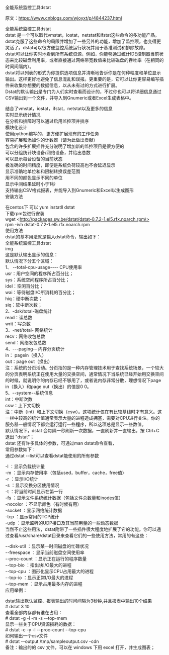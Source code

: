 全能系统监控工具dstat  
  
原文：https://www.cnblogs.com/wjoyxt/p/4844237.html

全能系统监控工具dstat  
dstat
是一个可以取代vmstat，iostat，netstat和ifstat这些命令的多功能产品。dstat克服了这些命令的局限并增加了一些另外的功能，增加了监控项，也变得更灵活了。dstat可以很方便监控系统运行状况并用于基准测试和排除故障。  
dstat可以让你实时地看到所有系统资源，例如，你能够通过统计IDE控制器当前状态来比较磁盘利用率，或者直接通过网络带宽数值来比较磁盘的吞吐率（在相同的时间间隔内）。  
dstat将以列表的形式为你提供选项信息并清晰地告诉你是在何种幅度和单位显示输出。这样更好地避免了信息混乱和误报。更重要的是，它可以让你更容易编写插件来收集你想要的数据信息，以从未有过的方式进行扩展。  
Dstat的默认输出是专门为人们实时查看而设计的，不过你也可以将详细信息通过CSV输出到一个文件，并导入到Gnumeric或者Excel生成表格中。  
  
结合了vmstat，iostat，ifstat，netstat以及更多的信息  
实时显示统计情况  
在分析和排障时可以通过启用监控项并排序  
模块化设计  
使用python编写的，更方便扩展现有的工作任务  
容易扩展和添加你的计数器（请为此做出贡献）  
包含的许多扩展插件充分说明了增加新的监控项目是很方便的  
可以分组统计块设备/网络设备，并给出总数  
可以显示每台设备的当前状态  
极准确的时间精度，即便是系统负荷较高也不会延迟显示  
显示准确地单位和和限制转换误差范围  
用不同的颜色显示不同的单位  
显示中间结果延时小于1秒  
支持输出CSV格式报表，并能导入到Gnumeric和Excel以生成图形  
安装方法  
  
在centos下 可以 yum instatll dstat  
下载rpm包进行安装  
wget \<http://packages.sw.be/dstat/dstat-0.7.2-1.el5.rfx.noarch.rpm\>  
rpm -ivh dstat-0.7.2-1.el5.rfx.noarch.rpm  
使用方法  
dstat的基本用法就是输入dstat命令，输出如下：  
全能系统监控工具dstat  
img  
这是默认输出显示的信息：  
默认情况下分五个区域：  
1、 --total-cpu-usage---- CPU使用率  
usr：用户空间的程序所占百分比；  
sys：系统空间程序所占百分比；  
idel：空闲百分比；  
wai：等待磁盘I/O所消耗的百分比；  
hiq：硬中断次数；  
siq：软中断次数；  
2、-dsk/total-磁盘统计  
read：读总数  
writ：写总数  
3、-net/total- 网络统计  
recv：网络收包总数  
send：网络发包总数  
4、---paging-- 内存分页统计  
in： pagein（换入）  
out：page out（换出）  
注：系统的分页活动。分页指的是一种内存管理技术用于查找系统场景，一个较大的分页表明系统正在使用大量的交换空间，通常情况下当系统已经开始用交换空间的时候，就说明你的内存已经不够用了，或者说内存非常分散，理想情况下page
in（换入）和page out（换出）的值是0 0。  
5、--system--系统信息  
int：中断次数  
csw：上下文切换  
注：中断（int）和上下文切换（csw）。这项统计仅在有比较基线时才有意义。这一栏中较高的统计值通常表示大量的进程造成拥塞，需要对CPU进行关注。你的服务器一般情况下都会运行运行一些程序，所以这项总是显示一些数值。  
默认情况下，dstat 会每隔一秒刷新一次数据，一直刷新并一直输出，按 Ctrl+C 退出
"dstat"；  
dstat 还有许多具体的参数，可通过man dstat命令查看，  
常用参数如下：  
通过dstat --list可以查看dstat能使用的所有参数  
  
-l ：显示负载统计量  
-m ：显示内存使用率（包括used，buffer，cache，free值）  
-r ：显示I/O统计  
-s ：显示交换分区使用情况  
-t ：将当前时间显示在第一行  
-fs ：显示文件系统统计数据（包括文件总数量和inodes值）  
-nocolor ：不显示颜色（有时候有用）  
-socket ：显示网络统计数据  
-tcp ：显示常用的TCP统计  
-udp ：显示监听的UDP接口及其当前用量的一些动态数据  
当然不止这些用法，dstat附带了一些插件很大程度地扩展了它的功能。你可以通过查看/usr/share/dstat目录来查看它们的一些使用方法，常用的有这些：  
  
--disk-util ：显示某一时间磁盘的忙碌状况  
--freespace ：显示当前磁盘空间使用率  
--proc-count ：显示正在运行的程序数量  
--top-bio ：指出块I/O最大的进程  
--top-cpu ：图形化显示CPU占用最大的进程  
--top-io ：显示正常I/O最大的进程  
--top-mem ：显示占用最多内存的进程  
应用举例：  
  
dstat输出默认监控、报表输出的时间间隔为3秒钟,并且报表中输出10个结果  
\# dstat 3 10  
查看全部内存都有谁在占用：  
\# dstat -g -l -m -s --top-mem  
显示一些关于CPU资源损耗的数据：  
\# dstat -c -y -l --proc-count --top-cpu  
如何输出一个csv文件  
\# dstat --output /tmp/sampleoutput.csv -cdn  
备注：输出的的 csv 文件，可以在 windows 下用 excel 打开，并生成图表；
